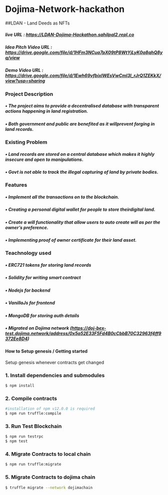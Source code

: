 # Dojima-Network-hackathon
##LDAN - Land Deeds as NFTs

##### live URL : https://LDAN-Dojima-Hackathon.sahilpal2.repl.co
##### Idea Pitch Video URL : https://drive.google.com/file/d/1HFm3NCua7pX09tP8WtYjLyK0a8qhQ8yq/view
##### Demo Video URL : https://drive.google.com/file/d/1Ewh69vfbixIWEsVwCmI3l_rJrQ1ZEKkX/view?usp=sharing

### Project Description
##### • The project aims to provide a decentralised database with transparent actions happening in land registration.
##### • Both government and public are benefited as it willprevent forging in land records.

### Existing Problem
##### • Land records are stored on a central database which makes it highly insecure and open to manipulations.
##### • Govt is not able to track the illegal capturing of land by private bodies.

### Features
##### • Implement all the transactions on to the blockchain.
##### • Creating a personal digital wallet for people to store theirdigital land.
##### • Create a will functionality that allow users to auto create will as per the owner’s preference.
##### • Implementing proof of owner certificate for their land asset.

### Teachnology used
##### • ERC721 tokens for storing land records
##### • Solidity for writing smart contract
##### • Nodejs for backend
##### • VanillaJs for frontend
##### • MongoDB for storing auth details
##### • Migrated on Dojima network (https://doj-bex-test.dojima.network/address/0x5a52E33F5Fd4B0cCbbB70C32963f4ff9372Ee8D4)

#### How to Setup genesis / Getting started

Setup genesis whenever contracts get changed

### 1. Install dependencies and submodules
```bash
$ npm install

```

### 2. Compile contracts
```bash
#installation of npm v12.0.0 is required
$ npm run truffle:compile
```

### 3. Run Test Blockchain
```bash
$ npm run testrpc
$ npm test
```

### 4. Migrate Contracts to local chain
```bash
$ npm run truffle:migrate
```

### 5. Migrate Contracts to dojima chain
```bash
$ truffle migrate --network dojimachain
```
